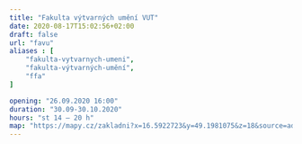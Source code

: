 ```yaml
---
title: "Fakulta výtvarných umění VUT"
date: 2020-08-17T15:02:56+02:00
draft: false
url: "favu"
aliases : [
    "fakulta-vytvarnych-umeni",
    "fakulta-výtvarných-umění",
    "ffa"
]

opening: "26.09.2020 16:00"
duration: "30.09-30.10.2020"
hours: "st 14 – 20 h"
map: "https://mapy.cz/zakladni?x=16.5922723&y=49.1981075&z=18&source=addr&id=8899132"
---
```

